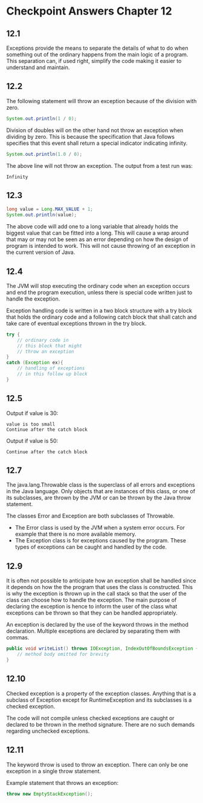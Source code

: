 # Checkpoint Answers Chapter 12 #
## 12.1 ##
Exceptions provide the means to separate the details of what to do when something out of the ordinary happens from the main logic of a program. This separation can, if used right, simplify the code making it easier to understand and maintain.  

## 12.2 ##
The following statement will throw an exception because of the division with zero.  
```Java  
System.out.println(1 / 0);  
```
Division of doubles will on the other hand not throw an exception when dividing by zero. This is because the specification that Java follows specifies that this event shall return a special indicator indicating infinity.  
```Java
System.out.println(1.0 / 0);    
```
The above line will not throw an exception. The output from a test run was:
```  
Infinity  
```  
## 12.3 ##
```Java  
long value = Long.MAX_VALUE + 1;  
System.out.println(value);  
```  
The above code will add one to a long variable that already holds the biggest value that can be fitted into a long. This will cause a wrap around that may or may not be seen as an error depending on how the design of program is intended to work. This will not cause throwing of an exception in the current version of Java.  

## 12.4 ##
The JVM will stop executing the ordinary code when an exception occurs and end the program execution, unless there is special code written just to handle the exception.  

Exception handling code is written in a two block structure with a try block that holds the ordinary code and a following catch block that shall catch and take care of eventual exceptions thrown in the try block.  
```Java  
try {
	// ordinary code in  
	// this block that might  
	// throw an exception  
}  
catch (Exception ex){
	// handling of exceptions  
	// in this follow up block  
}
```  

## 12.5 ##
Output if value is 30:  
```  
value is too small
Continue after the catch block
```  
Output if value is 50:
```  
Continue after the catch block
```  

## 12.7 ##
The java.lang.Throwable class is the superclass of all errors and exceptions in the Java language. Only objects that are instances of this class, or one of its subclasses, are thrown by the JVM or can be thrown by the Java throw statement.  

The classes Error and Exception are both subclasses of Throwable. 
- The Error class is used by the JVM when a system error occurs. For example that there is no more available memory.   
- The Exception class is for exceptions caused by the program. These types of exceptions can be caught and handled by the code.  

## 12.9 ##
It is often not possible to anticipate how an exception shall be handled since it depends on how the the program that uses the class is constructed. This is why the exception is thrown up in the call stack so that the user of the class can choose how to handle the exception. The main purpose of declaring the exception is hence to inform the user of the class what exceptions can be thrown so that they can be handled appropriately.  

An exception is declared by the use of the keyword throws in the method declaration. Multiple exceptions are declared by separating them with commas.  
```Java  
public void writeList() throws IOException, IndexOutOfBoundsException {  
	// method body omitted for brevity  
}
```  

## 12.10 ##
Checked exception is a property of the exception classes. Anything that is a subclass of Exception except for RuntimeException and its subclasses is a checked exception.  

The code will not compile unless checked exceptions are caught or declared to be thrown in the method signature. There are no such demands regarding unchecked exceptions.  

## 12.11 ##
The keyword throw is used to throw an exception. There can only be one exception in a single throw statement.  

Example statement that throws an exception:  
```Java  
throw new EmptyStackException();
```  

 